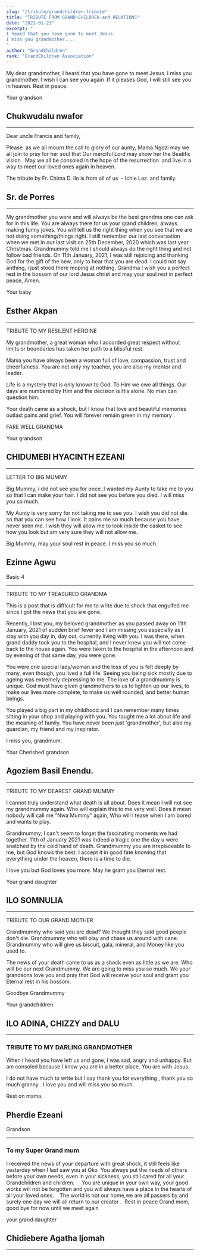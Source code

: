 ```yaml
---
slug: "/tribute/grandchildren-tribute"
title: "TRIBUTE FROM GRAND-CHILDREN and RELATIONS"
date: "2021-01-23"
excerpt: "
I heard that you have gone to meet Jesus.
I miss you grandmother....
"
author: "GrandChildren"
rank: "GrandChildren Association"
---
```


My dear grandmother,
I heard that you have gone to meet Jesus.
I miss you grandmother. I wish I can see you again .If it pleases God, I will still see you in heaven. Rest in peace.

Your grandson

## Chukwudalu nwafor

---

Dear uncle Francis and family,

Please  as we all mourn the call to glory of our aunty, Mama Ngozi may we all join to pray for her soul that Our merciful Lord may show her the Beatific vision . May we all be consoled in the hope of the resurrection  and live in a way to meet our loved ones again in heaven.

The tribute by Fr. Chima D. Ilo is from all of us  - Ichie Laz. and family.

## Sr. de Porres

---

My grandmother you were and will always be the best grandma one can ask for in this life. You are always there for us your grand children, always making funny jokes. You will tell us the right thing when you see that we are not doing something/things right.
I still remember our last conversation when we met in our last visit on 25th December, 2020 which was last year Christmas. Grandmummy told me I should always do the right thing and not follow bad friends.
On 11th January, 2021, I was still rejoicing and thanking God for the gift of the new, only to hear that you are dead. I could not say anthing, i just stood there moping at nothing.
Grandma I wish you a perfect rest in the bossom of our lord Jesus christ and may your soul rest in perfect peace, Amen.

Your baby

## Esther Akpan

---

TRIBUTE TO MY RESILENT HEROINE

My grandmother, a great woman who I accorded great respect without limits or boundaries has taken her path to a blissful rest.

Mama you have always been a woman full of love, compassion, trust and cheerfulness. You are not only my teacher, you are also my mentor and leader.

Life is a mystery that is only known to God. To Him we owe all things. Our days are numbered by Him and the decision is His alone. No man can question him.

Your death came as a shock, but I know that love and beautiful memories outlast pains and grief. You will forever remain green in my memory .

FARE WELL GRANDMA

Your grandson

## CHIDUMEBI HYACINTH EZEANI

---

LETTER TO BIG MUMMY

Big Mummy, i did not see you for once. I wanted my Aunty to take me to you so that l can make your hair. I did not see you before you died. I will miss you so much.

My Aunty is very sorry for not taking me to see you. I wish you did not die so that you can see how I look. It pains me so much because you have never seen me. I wish they will allow me to look inside the casket to see how you look but am very sure they will not allow me.

Big Mummy, may your soul rest in peace. I miss you so much.

## Ezinne Agwu

Basic 4

---

TRIBUTE TO MY TREASURED GRANDMA

This is a post that is difficult for me to write due to shock that engulfed me since l got the news that you are gone.

Recently, l lost you, my beloved grandmother as you passed away on 11th January, 2021 of sudden brief fever and l am missing you especially as l stay with you day in, day out, currently living with you. I was there, when grand daddy took you to the hospital, and l never knew you will not come back to the house again. You were taken to the hospital in the afternoon and by evening of that same day, you were gone.

You were one special lady/woman and the loss of you is felt deeply by many, even though, you lived a full life. Seeing you being sick mostly due to ageing was extremely depressing to me. The love of a grandmummy is unique. God must have given grandmothers to us to lighten up our lives, to make our lives more complete, to make us well rounded, and better human beings.

You played a big part in my childhood and l can remember many times sitting in your shop and playing with you. You taught me a lot about life and the meaning of family. You have never been just 'grandmother', but also my guardian, my friend and my inspirator.

I miss you, grandmum.

Your Cherished grandson

## Agoziem Basil Enendu.

---

TRIBUTE TO MY DEAREST GRAND MUMMY

I cannot truly understand what death is all about. Does it mean I will not see my grandmummy again. Who will explain this to me very well. Does it mean nobody will call me "Nwa Mummy" again, Who will i tease when I am bored and wants to play.

Grandmummy, I can't seem to forget the fascinating moments we had together. 11th of January 2021 was indeed a tragic one the day u were snatched by the cold hand of death. Grandmummy you are irreplaceable to me, but God knows the best. I accept it in good fate knowing that everything under the heaven, there is a time to die.

I love you but God loves you more. May he grant you Eternal rest.

Your grand daughter

## ILO SOMNULIA

---

TRIBUTE TO OUR GRAND MOTHER

Grandmummy who said you are dead? We thought they said good people don't die. Grandmummy who will play and chase us around with cane. Grandmummy who will give us biscuit, gala, mineral, and Money like you used to.

The news of your death came to us as a shock even as little as we are. Who will be our next Grandmummy. We are going to miss you so much. We your grandsons love you and pray that God will receive your soul and grant you Eternal rest in his bossom.

Goodbye Grandmummy

Your grandchildren

## ILO ADINA, CHIZZY and DALU

---

### TRIBUTE TO MY DARLING GRANDMOTHER

When I heard you have left us and gone, I was sad, angry and unhappy. But am consoled because I know you are in a better place. You are with Jesus.

I do not have much to write but I say thank you for everything , thank you so much granny . I love you and wlll miss you so much.

Rest on mama.

## Pherdie Ezeani

Grandson

---

### To my Super Grand mum

I received the news of your departure with great shock, it still feels like yesterday when I last saw you at Oko
 You always put the needs of others before your own needs, even in your sickness, you still cared for all your Grandchildren and children.
    You are unique in your own way, your good works will not be forgotten and you will always have a place in the hearts of all your loved ones.
   The world is not our home,we are all passers by and surely one day we will all return to our creator . 
Rest in peace Grand mom, good bye for now until we meet again

your grand daughter
## Chidiebere Agatha Ijomah

---
